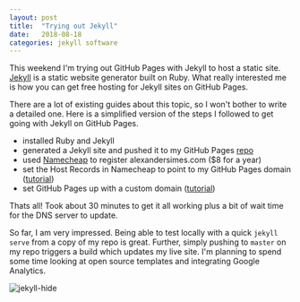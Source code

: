 ```yaml
---
layout: post
title:  "Trying out Jekyll"
date:   2018-08-18
categories: jekyll software
---
```


This weekend I'm trying out GitHub Pages with Jekyll to host a static site.
[Jekyll](https://jekyllrb.com/) is a static website generator built on Ruby.
What really interested me is how you can get free hosting for Jekyll sites on GitHub Pages. 

There are a lot of existing guides about this topic, so I won't bother to write a detailed one.
Here is a simplified version of the steps I followed to get going with Jekyll on GitHub Pages.

- installed Ruby and Jekyll
- generated a Jekyll site and pushed it to my GitHub Pages [repo](https://github.com/alex9311/alex9311.github.io)
- used [Namecheap](https://www.namecheap.com/) to register alexandersimes.com ($8 for a year)
- set the Host Records in Namecheap to point to my GitHub Pages domain ([tutorial](https://www.namecheap.com/support/knowledgebase/article.aspx/9645/2208/how-do-i-link-my-domain-to-github-pages))
- set GitHub Pages up with a custom domain ([tutorial](https://help.github.com/articles/using-a-custom-domain-with-github-pages/))

Thats all!
Took about 30 minutes to get it all working plus a bit of wait time for the DNS server to update.

So far, I am very impressed.
Being able to test locally with a quick `jekyll serve` from a copy of my repo is great.
Further, simply pushing to `master` on my repo triggers a build which updates my live site.
I'm planning to spend some time looking at open source templates and integrating Google Analytics.

![jekyll-hide](https://upload.wikimedia.org/wikipedia/commons/thumb/7/78/Dr_Jekyll_and_Mr_Hyde_poster_edit2.jpg/1024px-Dr_Jekyll_and_Mr_Hyde_poster_edit2.jpg)
